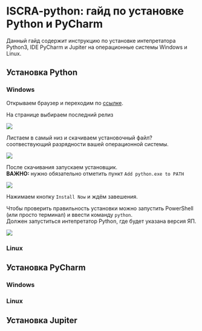 # ISCRA-python: гайд по установке Python и PyCharm

Данный гайд содержит инструкцию по установке интепретатора Python3, IDE PyCharm и Jupiter на операционные системы Windows и Linux. 

## Установка Python
### Windows
Открываем браузер и переходим по [ссылке](https://www.python.org/).

На странице выбираем последний релиз

![](https://github.com/N0ktis/ISCRA-python/blob/main/img/1.png)

Листаем в самый низ и скачиваем установочный файл? соотвествующий разрядности вашей операционной системы.

![](https://github.com/N0ktis/ISCRA-python/blob/main/img/2.png)

После скачивания запускаем установщик.  
**ВАЖНО:** нужно обязательно отметить пункт `Add python.exe to PATH`

![](https://github.com/N0ktis/ISCRA-python/blob/main/img/3.png)

Нажимаем кнопку `Install Now` и ждём завешения.

Чтобы проверить правильность установки можно запустить PowerShell (или просто терминал) и ввести команду `python`.  
Должен запуститься интепретатор Python, где будет указана версия ЯП.

![](https://github.com/N0ktis/ISCRA-python/blob/main/img/4.png)

### Linux

## Установка PyCharm
### Windows
### Linux

## Установка Jupiter
